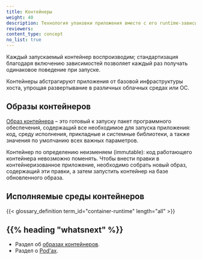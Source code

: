 ```yaml
---
title: Контейнеры
weight: 40
description: Технология упаковки приложения вместе с его runtime-зависимостями.
reviewers:
content_type: concept
no_list: true
---
```


<!-- overview -->

Каждый запускаемый контейнер воспроизводим; стандартизация благодаря включению зависимостей позволяет каждый раз получать одинаковое поведение при запуске.

Контейнеры абстрагируют приложения от базовой инфраструктуры хоста, упрощая развертывание в различных облачных средах или ОС.




<!-- body -->

## Образы контейнеров
[Образ контейнера](/docs/concepts/containers/images/) – это готовый к запуску пакет программного обеспечения, содержащий все необходимое для запуска приложения: код, среду исполнения, прикладные и системные библиотеки, а также значения по умолчанию всех важных параметров.

Контейнер по определению неизменяем (immutable): код работающего контейнера невозможно поменять. Чтобы внести правки в контейнеризованное приложение, необходимо собрать новый образ, содержащий эти правки, а затем запустить контейнер на базе обновленного образа.

## Исполняемые среды контейнеров

{{< glossary_definition term_id="container-runtime" length="all" >}}

## {{% heading "whatsnext" %}}

* Раздел об [образах контейнеров](/docs/concepts/containers/images/).
* Раздел о [Pod'ах](/ru/docs/concepts/workloads/pods/).
